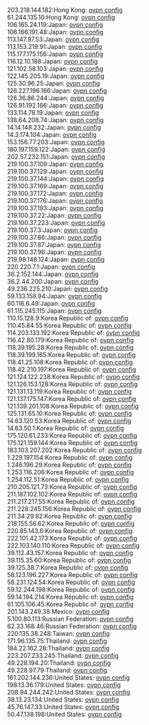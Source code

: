 203.218.144.182:Hong Kong: [ovpn config](vpn/203_218_144_182.ovpn)  
61.244.135.10:Hong Kong: [ovpn config](vpn/61_244_135_10.ovpn)  
106.165.24.119:Japan: [ovpn config](vpn/106_165_24_119.ovpn)  
106.166.191.48:Japan: [ovpn config](vpn/106_166_191_48.ovpn)  
113.147.97.53:Japan: [ovpn config](vpn/113_147_97_53.ovpn)  
113.153.219.91:Japan: [ovpn config](vpn/113_153_219_91.ovpn)  
115.177.175.156:Japan: [ovpn config](vpn/115_177_175_156.ovpn)  
116.12.10.188:Japan: [ovpn config](vpn/116_12_10_188.ovpn)  
121.102.58.103:Japan: [ovpn config](vpn/121_102_58_103.ovpn)  
122.145.205.19:Japan: [ovpn config](vpn/122_145_205_19.ovpn)  
125.30.96.25:Japan: [ovpn config](vpn/125_30_96_25.ovpn)  
126.227.196.166:Japan: [ovpn config](vpn/126_227_196_166.ovpn)  
126.36.86.244:Japan: [ovpn config](vpn/126_36_86_244.ovpn)  
126.91.192.186:Japan: [ovpn config](vpn/126_91_192_186.ovpn)  
133.114.78.19:Japan: [ovpn config](vpn/133_114_78_19.ovpn)  
138.64.208.74:Japan: [ovpn config](vpn/138_64_208_74.ovpn)  
14.14.148.232:Japan: [ovpn config](vpn/14_14_148_232.ovpn)  
14.3.174.104:Japan: [ovpn config](vpn/14_3_174_104.ovpn)  
153.156.77.203:Japan: [ovpn config](vpn/153_156_77_203.ovpn)  
180.197.159.122:Japan: [ovpn config](vpn/180_197_159_122.ovpn)  
202.57.232.151:Japan: [ovpn config](vpn/202_57_232_151.ovpn)  
219.100.37.109:Japan: [ovpn config](vpn/219_100_37_109.ovpn)  
219.100.37.129:Japan: [ovpn config](vpn/219_100_37_129.ovpn)  
219.100.37.144:Japan: [ovpn config](vpn/219_100_37_144.ovpn)  
219.100.37.169:Japan: [ovpn config](vpn/219_100_37_169.ovpn)  
219.100.37.172:Japan: [ovpn config](vpn/219_100_37_172.ovpn)  
219.100.37.176:Japan: [ovpn config](vpn/219_100_37_176.ovpn)  
219.100.37.193:Japan: [ovpn config](vpn/219_100_37_193.ovpn)  
219.100.37.22:Japan: [ovpn config](vpn/219_100_37_22.ovpn)  
219.100.37.223:Japan: [ovpn config](vpn/219_100_37_223.ovpn)  
219.100.37.3:Japan: [ovpn config](vpn/219_100_37_3.ovpn)  
219.100.37.86:Japan: [ovpn config](vpn/219_100_37_86.ovpn)  
219.100.37.87:Japan: [ovpn config](vpn/219_100_37_87.ovpn)  
219.100.37.96:Japan: [ovpn config](vpn/219_100_37_96.ovpn)  
219.98.148.124:Japan: [ovpn config](vpn/219_98_148_124.ovpn)  
220.220.7.1:Japan: [ovpn config](vpn/220_220_7_1.ovpn)  
36.2.152.144:Japan: [ovpn config](vpn/36_2_152_144.ovpn)  
36.2.44.200:Japan: [ovpn config](vpn/36_2_44_200.ovpn)  
49.236.225.210:Japan: [ovpn config](vpn/49_236_225_210.ovpn)  
59.133.158.94:Japan: [ovpn config](vpn/59_133_158_94.ovpn)  
60.116.6.49:Japan: [ovpn config](vpn/60_116_6_49.ovpn)  
61.115.245.115:Japan: [ovpn config](vpn/61_115_245_115.ovpn)  
110.15.128.9:Korea Republic of: [ovpn config](vpn/110_15_128_9.ovpn)  
110.45.84.55:Korea Republic of: [ovpn config](vpn/110_45_84_55.ovpn)  
114.203.133.192:Korea Republic of: [ovpn config](vpn/114_203_133_192.ovpn)  
116.42.80.179:Korea Republic of: [ovpn config](vpn/116_42_80_179.ovpn)  
118.39.195.28:Korea Republic of: [ovpn config](vpn/118_39_195_28.ovpn)  
118.39.199.165:Korea Republic of: [ovpn config](vpn/118_39_199_165.ovpn)  
118.41.25.108:Korea Republic of: [ovpn config](vpn/118_41_25_108.ovpn)  
118.42.210.197:Korea Republic of: [ovpn config](vpn/118_42_210_197.ovpn)  
121.124.122.238:Korea Republic of: [ovpn config](vpn/121_124_122_238.ovpn)  
121.126.153.128:Korea Republic of: [ovpn config](vpn/121_126_153_128.ovpn)  
121.131.13.119:Korea Republic of: [ovpn config](vpn/121_131_13_119.ovpn)  
121.137.175.147:Korea Republic of: [ovpn config](vpn/121_137_175_147.ovpn)  
121.139.201.108:Korea Republic of: [ovpn config](vpn/121_139_201_108.ovpn)  
125.131.65.10:Korea Republic of: [ovpn config](vpn/125_131_65_10.ovpn)  
14.63.120.53:Korea Republic of: [ovpn config](vpn/14_63_120_53.ovpn)  
14.63.50.1:Korea Republic of: [ovpn config](vpn/14_63_50_1.ovpn)  
175.120.61.233:Korea Republic of: [ovpn config](vpn/175_120_61_233.ovpn)  
175.121.159.144:Korea Republic of: [ovpn config](vpn/175_121_159_144.ovpn)  
183.103.207.202:Korea Republic of: [ovpn config](vpn/183_103_207_202.ovpn)  
1.229.197.154:Korea Republic of: [ovpn config](vpn/1_229_197_154.ovpn)  
1.246.196.29:Korea Republic of: [ovpn config](vpn/1_246_196_29.ovpn)  
1.253.116.206:Korea Republic of: [ovpn config](vpn/1_253_116_206.ovpn)  
1.254.112.51:Korea Republic of: [ovpn config](vpn/1_254_112_51.ovpn)  
210.205.121.73:Korea Republic of: [ovpn config](vpn/210_205_121_73.ovpn)  
211.187.102.102:Korea Republic of: [ovpn config](vpn/211_187_102_102.ovpn)  
211.217.217.55:Korea Republic of: [ovpn config](vpn/211_217_217_55.ovpn)  
211.228.245.156:Korea Republic of: [ovpn config](vpn/211_228_245_156.ovpn)  
211.34.29.82:Korea Republic of: [ovpn config](vpn/211_34_29_82.ovpn)  
218.155.56.62:Korea Republic of: [ovpn config](vpn/218_155_56_62.ovpn)  
220.85.143.6:Korea Republic of: [ovpn config](vpn/220_85_143_6.ovpn)  
222.101.42.173:Korea Republic of: [ovpn config](vpn/222_101_42_173.ovpn)  
222.103.140.110:Korea Republic of: [ovpn config](vpn/222_103_140_110.ovpn)  
39.112.43.157:Korea Republic of: [ovpn config](vpn/39_112_43_157.ovpn)  
39.115.35.60:Korea Republic of: [ovpn config](vpn/39_115_35_60.ovpn)  
39.125.38.7:Korea Republic of: [ovpn config](vpn/39_125_38_7.ovpn)  
58.123.196.227:Korea Republic of: [ovpn config](vpn/58_123_196_227.ovpn)  
58.231.124.54:Korea Republic of: [ovpn config](vpn/58_231_124_54.ovpn)  
59.12.244.198:Korea Republic of: [ovpn config](vpn/59_12_244_198.ovpn)  
59.14.194.214:Korea Republic of: [ovpn config](vpn/59_14_194_214.ovpn)  
61.105.106.45:Korea Republic of: [ovpn config](vpn/61_105_106_45.ovpn)  
201.143.249.38:Mexico: [ovpn config](vpn/201_143_249_38.ovpn)  
5.100.80.113:Russian Federation: [ovpn config](vpn/5_100_80_113.ovpn)  
62.33.168.46:Russian Federation: [ovpn config](vpn/62_33_168_46.ovpn)  
220.135.38.248:Taiwan: [ovpn config](vpn/220_135_38_248.ovpn)  
171.96.135.75:Thailand: [ovpn config](vpn/171_96_135_75.ovpn)  
184.22.162.28:Thailand: [ovpn config](vpn/184_22_162_28.ovpn)  
223.207.233.245:Thailand: [ovpn config](vpn/223_207_233_245.ovpn)  
49.228.194.20:Thailand: [ovpn config](vpn/49_228_194_20.ovpn)  
49.228.97.79:Thailand: [ovpn config](vpn/49_228_97_79.ovpn)  
161.202.144.236:United States: [ovpn config](vpn/161_202_144_236.ovpn)  
198.13.36.179:United States: [ovpn config](vpn/198_13_36_179.ovpn)  
208.94.244.242:United States: [ovpn config](vpn/208_94_244_242.ovpn)  
38.13.23.134:United States: [ovpn config](vpn/38_13_23_134.ovpn)  
45.76.147.33:United States: [ovpn config](vpn/45_76_147_33.ovpn)  
50.47.138.198:United States: [ovpn config](vpn/50_47_138_198.ovpn)  
